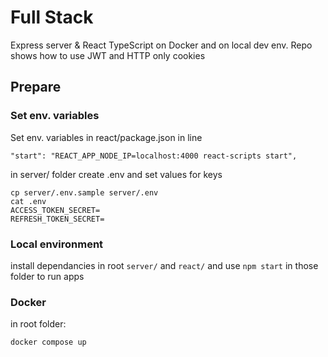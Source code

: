 # Full Stack

Express server & React TypeScript on Docker and on local dev env.
Repo shows how to use JWT and HTTP only cookies

## Prepare

### Set env. variables

Set env. variables in react/package.json in line 

`"start": "REACT_APP_NODE_IP=localhost:4000 react-scripts start",` 

in server/ folder create .env and set values for keys

```
cp server/.env.sample server/.env
cat .env
ACCESS_TOKEN_SECRET=
REFRESH_TOKEN_SECRET=
```

### Local environment

install dependancies in root `server/` and `react/` and use `npm start` in those folder to run apps

### Docker

in root folder:

```sh
docker compose up
```
